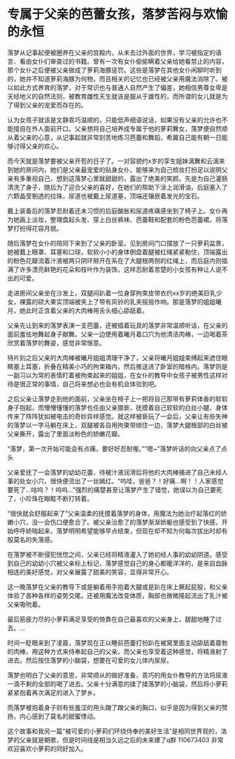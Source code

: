 # 专属于父亲的芭蕾女孩，落梦苦闷与欢愉的永恒

落梦从记事起便被圈养在父亲的宫殿内，从未去过外面的世界，学习被指定的语言、看由女仆们审查过的书籍。曾有一次有女仆偷偷瞒着父亲给她看禁止的内容，那个女仆之后便被父亲做成了萝莉海豚惩罚。这些是落梦在其他女仆闲聊时听到的，她并不知道萝莉海豚为何物，而且相关的记忆也已经被父亲用魔法消除了。被以如此方式养育的落梦，对于常识也与普通人自然产生了偏差，她相信男尊女卑是天经地义的自然法则，被教育雌性天生就该是服从于雄性的，而所谓的女儿就是为了得到父亲的宠爱而存在的。

认为女孩子就该是文静乖巧温顺的，只能低声细语说话，如果没有父亲的允许也不能擅自在外人面前开口。父亲想将自己培养成专属于他的萝莉舞女，落梦便自然顺从着父亲的心意，从记事起就非常刻苦地练习芭蕾和舞蹈，希冀自己能有朝一日能够讨得父亲的欢心。

而今天就是落梦要被父亲开苞的日子了。一对容貌约x岁的孪生姐妹漓舞和云漓来到她的房间内，她们是父亲最宠爱的贴身女仆，能够来为自己梳妆打扮足以说明父亲有多重视自己，想到这落梦心里就甜甜的，露出了绝美的笑颜。先是为自己灌肠清洗了身子，随后为了迎合父亲的喜好，在她们的帮助下涂上润滑油，后庭塞入了六颗晶莹剔透的拉珠，尿道也被戴上尿道塞，顶端还镶嵌着发光的宝石。

戴上装备后的落梦忍耐着还未习惯的后庭酸胀和尿道疼痛感坐到了椅子上。女仆再为她画上淡妆，整理盘起头发、穿上白丝裤袜、芭蕾鞋和配套的粉色芭蕾裙，将落梦打扮得花容月貌。

随后落梦在女仆的陪同下来到了父亲的卧室。见到房间门口摆放了一只萝莉盆景，她被戴上眼罩、耳塞和口球，软软小小的身体倒盘着腿被红绳紧紧勒住，顶端露出的粉色花瓣流着汁液被两只阴环掰开在系在了大腿根两侧的红绳上，而后庭内则插满了许多漂亮鲜艳的花朵和枝叶作为装饰，这样忍耐着苦楚的小女孩有种让人说不出的可爱。

走进房间父亲坐在沙发上，双腿间趴着一位身穿拘束皮带衣约xx岁的绝美巨乳少女，裸露的硕大果实顶端被夹上了带有风铃的乳夹摇摇作响。那是落梦的姐姐曦月，她此时正含着父亲的大肉棒用舌头细心舔舐着。

父亲先让到来的落梦表演一支芭蕾，还被插着玩具的落梦非常温顺听话，在父亲的面前羞怯地舞起身子献舞。父亲一边使用着曦月着口穴为他清洁肉棒，一边喝着茶欣赏着落梦的舞姿，感觉非常惬意。

待片刻之后父亲的大肉棒被曦月姐姐清理干净了，父亲将曦月姐姐束缚起来遮住眼睛塞上耳塞，折叠在精美小巧的拘束箱内，然后推送进了卧室的暗格内。落梦则是一副习以为常的表情盯着被拘束起来的姐姐，在女仆的教导中女孩子被男性这样对待是很正常的事情，自己将来想必也会有机会体验到吧。

之后父亲让落梦走到他的面前，父亲坐在椅子上一把将自己那带有萝莉体香的软软身子抱起，而懵懵懂懂的落梦也任由父亲猥亵，抚摸着自己软软的白丝小腿，身体传来了阵阵犹如被电击的奇妙异样感觉。就这样被亵玩了一会后，父亲让有些失神的落梦以一字马躺在床上，双腿被各自用拘束带绑住一边，落梦大腿根部的白丝被父亲撕开，露出了里面淡粉色的娇嫩花瓣。

“落梦，第一次开始可能会有点痛，要好好忍耐喔。”“嗯~”落梦听话的向父亲点了点头

父亲爱抚了一会落梦的幼幼花蕾，待被汁液润滑后将他的大肉棒捅进了自己未经人事的处女小穴，很快便流出了一丝嫣红。“呜哇，爸爸？！好痛…啊！！人家感觉要死了…咕呜？！呜呜…”强烈的痛楚甚至让落梦产生了错觉，她误以为自己要死了，小珍珠在眼眶不断打转着。

“很快就会舒服起来了”父亲温柔的抚摸着落梦的身体，用魔法为她治疗起落红的娇嫩小穴，没一会伤口便愈合了。被父亲治愈了的落梦渐渐娇躯也感受到了快感，开始呼呼娇喘起来，落梦明明希望能够早点结束，但现在却不知为何每次拔出时却有股莫名的失落感。

在落梦被不断侵犯恍惚之间，父亲已经将精液灌入了她初经人事的幼幼阴道。感受到自己的幼幼小穴被父亲标上标记，落梦感觉自己的身心都暖洋洋的，是来自血脉相连的美好感觉，对父亲展露了甜美的笑容，显得非常开心。

这一晚落梦在父亲的教导下或是躺着用手抱着大腿或是趴在床上撅起屁股，和父亲体验了各种各样的姿势交尾。还被用魔法改变体质，胸部也微微隆起流出了乳汁被父亲吸吮着。

最后筋疲力尽的小萝莉满足享受的倚靠在自己最喜欢的父亲身上，甜甜地睡了过去。…

时间一眨眼来到了凌晨，落梦现在正以睡前芭蕾打扮趴在被窝里面主动舔舐着晨勃的肉棒，用这种方式来侍奉起自己的父亲。而父亲也享受着这种感觉，将精液射了进去。然后按住落梦的小脑袋，想要在可爱的女儿体内尿尿。

落梦也明白了父亲的意思，非常顺从的做好准备，乖巧的用女仆教导的方法将尿液一滴不剩的全部的喝了进去。父亲十分满意的揉了揉落梦的小脑袋，然后将小萝莉紧紧抱着再次满足的进入了梦乡。

而落梦被抱着身子则有些羞涩的用头蹭了蹭父亲的胸口，似乎是因为得到父亲的赞扬，内心感到了莫名的甜蜜悸动。 

这个故事和我另一篇“被可爱的小萝莉们环绕侍奉的美好生活”是相同世界观的，洛梦的父亲就是朝歌，但是时间线是相当久远之后的未来建了q群 110673403 非常欢迎喜欢小萝莉的同好加入。

